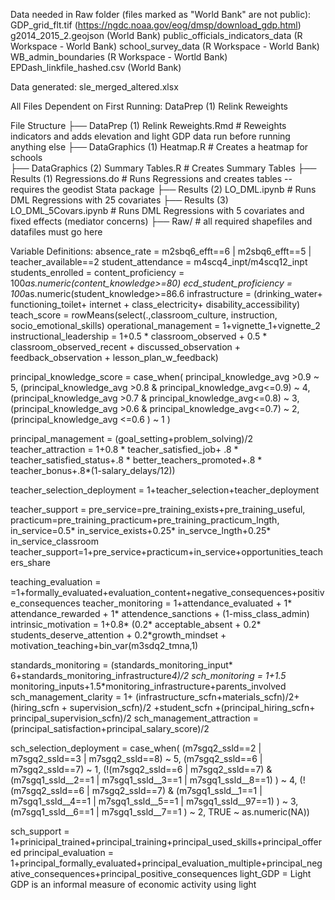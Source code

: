Data needed in Raw folder (files marked as "World Bank" are not public):
GDP_grid_flt.tif (https://ngdc.noaa.gov/eog/dmsp/download_gdp.html)
g2014_2015_2.geojson (World Bank) 
public_officials_indicators_data (R Workspace - World Bank)
school_survey_data (R Workspace - World Bank)
WB_admin_boundaries (R Workspace - Wortld Bank) 
EPDash_linkfile_hashed.csv (World Bank)

Data generated:
sle_merged_altered.xlsx

All Files Dependent on First Running:
DataPrep (1) Relink Reweights


File Structure
├── DataPrep (1) Relink Reweights.Rmd   	# Reweights indicators and adds elevation and light GDP data run before running anything else
├── DataGraphics (1) Heatmap.R 		  		# Creates a heatmap for schools        
├── DataGraphics (2) Summary Tables.R  	# Creates Summary Tables 
├── Results (1) Regressions.do 		  		# Runs Regressions and creates tables -- requires the geodist Stata package
├── Results (2) LO_DML.ipynb				# Runs DML Regressions with 25 covariates
├── Results (3) LO_DML_5Covars.ipynb		# Runs DML Regressions with 5 covariates and fixed effects (mediator concerns)
├── Raw/ 						  				# all required shapefiles and datafiles must go here

Variable Definitions:
absence_rate = m2sbq6_efft==6 | m2sbq6_efft==5 |  teacher_available==2
student_attendance = m4scq4_inpt/m4scq12_inpt
students_enrolled =
content_proficiency = 100*as.numeric(content_knowledge>=80)
ecd_student_proficiency = 100*as.numeric(student_knowledge>=86.6
infrastructure = (drinking_water+ functioning_toilet+ internet + class_electricity+ disability_accessibility)
teach_score = rowMeans(select(.,classroom_culture, instruction, socio_emotional_skills)
operational_management = 1+vignette_1+vignette_2
instructional_leadership = 1+0.5 * classroom_observed + 0.5 * classroom_observed_recent + discussed_observation + feedback_observation + lesson_plan_w_feedback)

principal_knowledge_score = case_when(
principal_knowledge_avg >0.9 ~ 5,
(principal_knowledge_avg >0.8 & principal_knowledge_avg<=0.9) ~ 4,
(principal_knowledge_avg >0.7 & principal_knowledge_avg<=0.8) ~ 3,
(principal_knowledge_avg >0.6 & principal_knowledge_avg<=0.7) ~ 2,
(principal_knowledge_avg <=0.6 ) ~ 1  )

principal_management = (goal_setting+problem_solving)/2
teacher_attraction = 1+0.8 * teacher_satisfied_job+ .8 * teacher_satisfied_status+.8 * better_teachers_promoted+.8 * teacher_bonus+.8*(1-salary_delays/12))

teacher_selection_deployment = 1+teacher_selection+teacher_deployment

teacher_support = pre_service=pre_training_exists+pre_training_useful,
practicum=pre_training_practicum+pre_training_practicum_lngth,
in_service=0.5* in_service_exists+0.25* in_servce_lngth+0.25* in_service_classroom
teacher_support=1+pre_service+practicum+in_service+opportunities_teachers_share

teaching_evaluation = =1+formally_evaluated+evaluation_content+negative_consequences+positive_consequences
teacher_monitoring = 1+attendance_evaluated + 1* attendance_rewarded + 1* attendence_sanctions + (1-miss_class_admin)
intrinsic_motivation = 1+0.8* (0.2* acceptable_absent + 0.2* students_deserve_attention + 0.2*growth_mindset + motivation_teaching+bin_var(m3sdq2_tmna,1)

standards_monitoring = (standards_monitoring_input* 6+standards_monitoring_infrastructure*4)/2
sch_monitoring = 1+1.5* monitoring_inputs+1.5*monitoring_infrastructure+parents_involved
sch_management_clarity = 1+ (infrastructure_scfn+materials_scfn)/2+ (hiring_scfn + supervision_scfn)/2 +student_scfn +(principal_hiring_scfn+ principal_supervision_scfn)/2
sch_management_attraction = (principal_satisfaction+principal_salary_score)/2

sch_selection_deployment = case_when(
    (m7sgq2_ssld==2 | m7sgq2_ssld==3 | m7sgq2_ssld==8) ~ 5,
    (m7sgq2_ssld==6 | m7sgq2_ssld==7) ~ 1,
    (!(m7sgq2_ssld==6 | m7sgq2_ssld==7) & (m7sgq1_ssld__2==1 | m7sgq1_ssld__3==1 | m7sgq1_ssld__8==1) ) ~ 4,
    (!(m7sgq2_ssld==6 | m7sgq2_ssld==7) & (m7sgq1_ssld__1==1 | m7sgq1_ssld__4==1 | m7sgq1_ssld__5==1 | m7sgq1_ssld__97==1) ) ~ 3,
    (m7sgq1_ssld__6==1 | m7sgq1_ssld__7==1 ) ~ 2, 
    TRUE ~ as.numeric(NA))
    
sch_support = 1+prinicipal_trained+principal_training+principal_used_skills+principal_offered
principal_evaluation = 1+principal_formally_evaluated+principal_evaluation_multiple+principal_negative_consequences+principal_positive_consequences
light_GDP = Light GDP is an informal measure of economic activity using light

